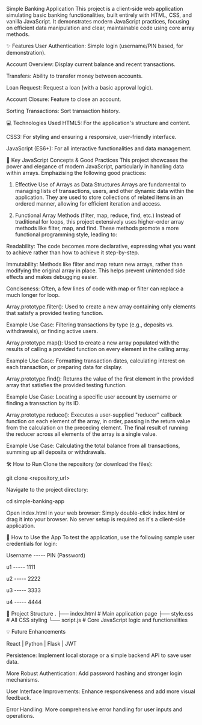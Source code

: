 Simple Banking Application
This project is a client-side web application simulating basic banking functionalities, built entirely with HTML, CSS, and vanilla JavaScript. It demonstrates modern JavaScript practices, focusing on efficient data manipulation and clear, maintainable code using core array methods.

✨ Features
User Authentication: Simple login (username/PIN based, for demonstration).

Account Overview: Display current balance and recent transactions.

Transfers: Ability to transfer money between accounts.

Loan Request: Request a loan (with a basic approval logic).

Account Closure: Feature to close an account.

Sorting Transactions: Sort transaction history.

💻 Technologies Used
HTML5: For the application's structure and content.

CSS3: For styling and ensuring a responsive, user-friendly interface.

JavaScript (ES6+): For all interactive functionalities and data management.

🚀 Key JavaScript Concepts & Good Practices
This project showcases the power and elegance of modern JavaScript, particularly in handling data within arrays. Emphazising  the following good practices:

1. Effective Use of Arrays as Data Structures
Arrays are fundamental to managing lists of transactions, users, and other dynamic data within the application. They are used to store collections of related items in an ordered manner, allowing for efficient iteration and access.

2. Functional Array Methods (filter, map, reduce, find, etc.)
Instead of traditional for loops, this project extensively uses higher-order array methods like filter, map, and find. These methods promote a more functional programming style, leading to:

Readability: The code becomes more declarative, expressing what you want to achieve rather than how to achieve it step-by-step.

Immutability: Methods like filter and map return new arrays, rather than modifying the original array in place. This helps prevent unintended side effects and makes debugging easier.

Conciseness: Often, a few lines of code with map or filter can replace a much longer for loop.

Array.prototype.filter(): Used to create a new array containing only elements that satisfy a provided testing function.

Example Use Case: Filtering transactions by type (e.g., deposits vs. withdrawals), or finding active users.

Array.prototype.map(): Used to create a new array populated with the results of calling a provided function on every element in the calling array.

Example Use Case: Formatting transaction dates, calculating interest on each transaction, or preparing data for display.

Array.prototype.find(): Returns the value of the first element in the provided array that satisfies the provided testing function.

Example Use Case: Locating a specific user account by username or finding a transaction by its ID.

Array.prototype.reduce(): Executes a user-supplied "reducer" callback function on each element of the array, in order, passing in the return value from the calculation on the preceding element. The final result of running the reducer across all elements of the array is a single value.

Example Use Case: Calculating the total balance from all transactions, summing up all deposits or withdrawals.

🛠️ How to Run
Clone the repository (or download the files):

git clone <repository_url>

Navigate to the project directory:

cd simple-banking-app

Open index.html in your web browser:
Simply double-click index.html or drag it into your browser. No server setup is required as it's a client-side application.

🚀 How to Use the App
To test the application, use the following sample user credentials for login:

Username ----- PIN (Password)

u1 ----- 1111

u2 ----- 2222

u3 ----- 3333

u4 ----- 4444

📂 Project Structure
.
├── index.html        # Main application page
├── style.css         # All CSS styling
└── script.js         # Core JavaScript logic and functionalities

💡 Future Enhancements

React | Python | Flask | JWT

Persistence: Implement local storage or a simple backend API to save user data.

More Robust Authentication: Add password hashing and stronger login mechanisms.

User Interface Improvements: Enhance responsiveness and add more visual feedback.

Error Handling: More comprehensive error handling for user inputs and operations.
